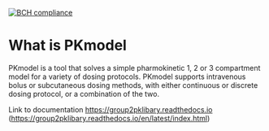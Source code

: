 [![BCH compliance](https://bettercodehub.com/edge/badge/OliviaSimpson/PKLibaryGroup2?branch=master)](https://bettercodehub.com/)

# What is PKmodel
PKmodel is a tool that solves a simple pharmokinetic 1, 2 or 3 compartment model for a variety of dosing protocols. PKmodel supports intravenous bolus or subcutaneous dosing methods, with either continuous or discrete dosing protocol, or a combination of the two.


Link to documentation https://group2pklibary.readthedocs.io (https://group2pklibary.readthedocs.io/en/latest/index.html)
